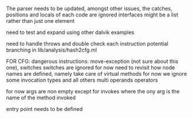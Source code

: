 The parser needs to be updated, amongst other issues, 
the catches, positions and locals of each code are ignored
interfaces might be a list rather than just one element


need to test and expand using other dalvik examples

need to handle throws and double check each instruction potential branching in lib/analysis/hash2cfg.ml

FOR CFG:
dangerous instructions: move-exception (not sure about this one), switches 
switches are ignored for now
need to revisit how node names are defined, namely take care of virtual methods 
for now we ignore some invocation types and all others multi operands operators

for now args are non empty except for invokes where the ony arg is the name of the method invoked

entry point needs to be defined